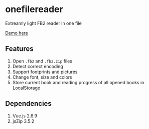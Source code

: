 # onefilereader
Extreamly light FB2 reader in one file

[Demo here](https://laughtingman.github.io/onefilereader/index.html)

## Features
1. Open `.fb2` and `.fb2.zip` files
2. Detect correct encoding
3. Support footprints and pictures
3. Change font, size and colors
4. Store current book and reading progress of all opened books in LocalStorage

## Dependencies
1. Vue.js 2.6.9
2. jsZip 3.5.2